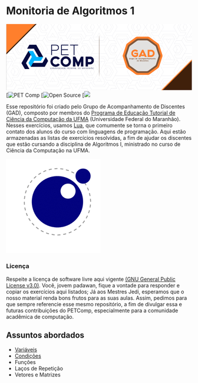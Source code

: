 # Monitoria de Algoritmos 1




![](./GAD.png)
[![PET Comp](https://img.shields.io/badge/PETComp-100%25-blue)
[![Open Source](https://img.shields.io/badge/Open-Source-9cf)
[![](https://img.shields.io/badge/Hello-Git-blue)

Esse repositório foi criado pelo Grupo de Acompanhamento de Discentes (GAD), composto por membros do [Programa de Educação Tutorial de Ciência da Computação da UFMA](https://pet.ufma.br/comp/) (Universidade Federal do Maranhão). Nesses exercícios, usamos [Lua](https://www.lua.org/), que comumente se torna o primeiro contato dos alunos do curso com linguagens de programação. Aqui estão armazenadas as listas de exercícios resolvidas, a fim de ajudar os discentes que estão cursando a disciplina de Algoritmos I, ministrado no curso de Ciência da Computação na UFMA. 

![](luaa.gif)

### Licença

Respeite a licença de software livre aqui vigente [(GNU General Public License v3.0)](/LICENSE). Você, jovem padawan, fique a vontade para responder e copiar os exercícios aqui listados; Já aos Mestres Jedi, esperamos que o nosso material renda bons frutos para as suas aulas. Assim, pedimos para que sempre referencie esse mesmo repositório, a fim de divulgar essa e futuras contribuições do PETComp, especialmente para a comunidade acadêmica de computação.

## Assuntos abordados

* [Variáveis](/Variáveis)
* [Condições](/Condições)
* Funções
* Laços de Repetição
* Vetores e Matrizes
